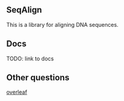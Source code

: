 

## SeqAlign

This is a library for aligning DNA sequences. 

## Docs 

TODO: link to docs

## Other questions

[overleaf](https://www.overleaf.com/project/632486670475fd12235d011c)